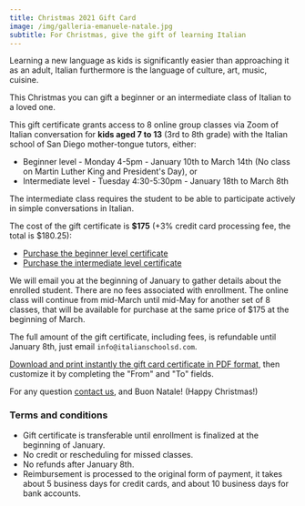 ```yaml
---
title: Christmas 2021 Gift Card
image: /img/galleria-emanuele-natale.jpg
subtitle: For Christmas, give the gift of learning Italian
---
```


Learning a new language as kids is significantly easier than approaching it as an adult, Italian furthermore is the language of culture, art, music, cuisine.

This Christmas you can gift a beginner or an intermediate class of Italian to a loved one.

This gift certificate grants access to 8 online group classes via Zoom of Italian conversation for **kids aged 7 to 13** (3rd to 8th grade) with the Italian school of San Diego mother-tongue tutors, either:

* Beginner level - Monday 4-5pm - January 10th to March 14th (No class on Martin Luther King and President's Day), or
* Intermediate level - Tuesday 4:30-5:30pm - January 18th to March 8th

The intermediate class requires the student to be able to participate actively in simple conversations in Italian.

The cost of the gift certificate is **$175** (+3% credit card processing fee, the total is $180.25):

* [Purchase the beginner level certificate](https://link.waveapps.com/hgsapx-tyece7)
* [Purchase the intermediate level certificate](https://link.waveapps.com/2apjrn-avafme)

We will email you at the beginning of January to gather details about the enrolled student. There are no fees associated with enrollment.
The online class will continue from mid-March until mid-May for another set of 8 classes, that will be available for purchase at the same price of $175 at the beginning of March.

The full amount of the gift certificate, including fees, is refundable until January 8th, just email `info@italianschoolsd.com`.

[Download and print instantly the gift card certificate in PDF format](/pdf/italianschoolsd-gift-certificate.pdf), then customize it by completing the "From" and "To" fields.

For any question [contact us](/contact), and Buon Natale! (Happy Christmas!)

### Terms and conditions

* Gift certificate is transferable until enrollment is finalized at the beginning of January.
* No credit or rescheduling for missed classes.
* No refunds after January 8th.
* Reimbursement is processed to the original form of payment, it takes about 5 business days for credit cards, and about 10 business days for bank accounts.
